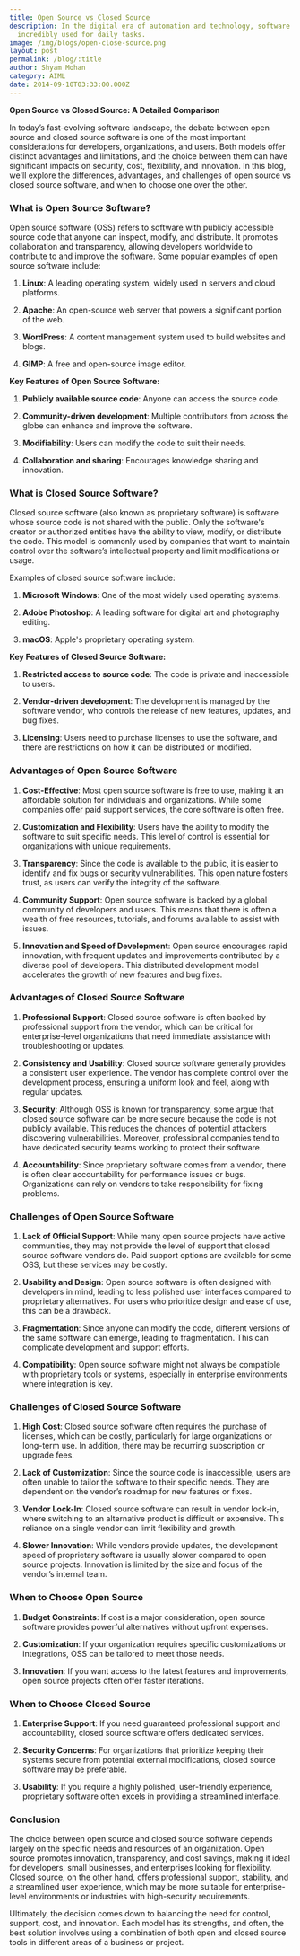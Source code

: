 ```yaml
---
title: Open Source vs Closed Source
description: In the digital era of automation and technology, software is
  incredibly used for daily tasks.
image: /img/blogs/open-close-source.png
layout: post
permalink: /blog/:title
author: Shyam Mohan
category: AIML
date: 2014-09-10T03:33:00.000Z
---
```


**Open Source vs Closed Source: A Detailed Comparison**

In today’s fast-evolving software landscape, the debate between open source and closed source software is one of the most important considerations for developers, organizations, and users. Both models offer distinct advantages and limitations, and the choice between them can have significant impacts on security, cost, flexibility, and innovation. In this blog, we'll explore the differences, advantages, and challenges of open source vs closed source software, and when to choose one over the other.

### What is Open Source Software?

Open source software (OSS) refers to software with publicly accessible source code that anyone can inspect, modify, and distribute. It promotes collaboration and transparency, allowing developers worldwide to contribute to and improve the software. Some popular examples of open source software include:

1. **Linux**: A leading operating system, widely used in servers and cloud platforms.

2. **Apache**: An open-source web server that powers a significant portion of the web.

3. **WordPress**: A content management system used to build websites and blogs.

4. **GIMP**: A free and open-source image editor.
  
**Key Features of Open Source Software:**

1. **Publicly available source code**: Anyone can access the source code.

2. **Community-driven development**: Multiple contributors from across the globe can enhance and improve the software.

3. **Modifiability**: Users can modify the code to suit their needs.

4. **Collaboration and sharing**: Encourages knowledge sharing and innovation.
  
### What is Closed Source Software?

Closed source software (also known as proprietary software) is software whose source code is not shared with the public. Only the software's creator or authorized entities have the ability to view, modify, or distribute the code. This model is commonly used by companies that want to maintain control over the software’s intellectual property and limit modifications or usage.

Examples of closed source software include:

1. **Microsoft Windows**: One of the most widely used operating systems.

2. **Adobe Photoshop**: A leading software for digital art and photography editing.

3. **macOS**: Apple's proprietary operating system.
  
**Key Features of Closed Source Software:**

1. **Restricted access to source code**: The code is private and inaccessible to users.

2. **Vendor-driven development**: The development is managed by the software vendor, who controls the release of new features, updates, and bug fixes.

3. **Licensing**: Users need to purchase licenses to use the software, and there are restrictions on how it can be distributed or modified.
  
### Advantages of Open Source Software

1. **Cost-Effective**: Most open source software is free to use, making it an affordable solution for individuals and organizations. While some companies offer paid support services, the core software is often free.
   
2. **Customization and Flexibility**: Users have the ability to modify the software to suit specific needs. This level of control is essential for organizations with unique requirements.
   
3. **Transparency**: Since the code is available to the public, it is easier to identify and fix bugs or security vulnerabilities. This open nature fosters trust, as users can verify the integrity of the software.

4. **Community Support**: Open source software is backed by a global community of developers and users. This means that there is often a wealth of free resources, tutorials, and forums available to assist with issues.

5. **Innovation and Speed of Development**: Open source encourages rapid innovation, with frequent updates and improvements contributed by a diverse pool of developers. This distributed development model accelerates the growth of new features and bug fixes.

### Advantages of Closed Source Software

1. **Professional Support**: Closed source software is often backed by professional support from the vendor, which can be critical for enterprise-level organizations that need immediate assistance with troubleshooting or updates.

2. **Consistency and Usability**: Closed source software generally provides a consistent user experience. The vendor has complete control over the development process, ensuring a uniform look and feel, along with regular updates.

3. **Security**: Although OSS is known for transparency, some argue that closed source software can be more secure because the code is not publicly available. This reduces the chances of potential attackers discovering vulnerabilities. Moreover, professional companies tend to have dedicated security teams working to protect their software.

4. **Accountability**: Since proprietary software comes from a vendor, there is often clear accountability for performance issues or bugs. Organizations can rely on vendors to take responsibility for fixing problems.

### Challenges of Open Source Software

1. **Lack of Official Support**: While many open source projects have active communities, they may not provide the level of support that closed source software vendors do. Paid support options are available for some OSS, but these services may be costly.

2. **Usability and Design**: Open source software is often designed with developers in mind, leading to less polished user interfaces compared to proprietary alternatives. For users who prioritize design and ease of use, this can be a drawback.

3. **Fragmentation**: Since anyone can modify the code, different versions of the same software can emerge, leading to fragmentation. This can complicate development and support efforts.

4. **Compatibility**: Open source software might not always be compatible with proprietary tools or systems, especially in enterprise environments where integration is key.

### Challenges of Closed Source Software

1. **High Cost**: Closed source software often requires the purchase of licenses, which can be costly, particularly for large organizations or long-term use. In addition, there may be recurring subscription or upgrade fees.

2. **Lack of Customization**: Since the source code is inaccessible, users are often unable to tailor the software to their specific needs. They are dependent on the vendor’s roadmap for new features or fixes.

3. **Vendor Lock-In**: Closed source software can result in vendor lock-in, where switching to an alternative product is difficult or expensive. This reliance on a single vendor can limit flexibility and growth.

4. **Slower Innovation**: While vendors provide updates, the development speed of proprietary software is usually slower compared to open source projects. Innovation is limited by the size and focus of the vendor’s internal team.

### When to Choose Open Source

1. **Budget Constraints**: If cost is a major consideration, open source software provides powerful alternatives without upfront expenses.

2. **Customization**: If your organization requires specific customizations or integrations, OSS can be tailored to meet those needs.

3. **Innovation**: If you want access to the latest features and improvements, open source projects often offer faster iterations.

### When to Choose Closed Source

1. **Enterprise Support**: If you need guaranteed professional support and accountability, closed source software offers dedicated services.

2. **Security Concerns**: For organizations that prioritize keeping their systems secure from potential external modifications, closed source software may be preferable.

3. **Usability**: If you require a highly polished, user-friendly experience, proprietary software often excels in providing a streamlined interface.

### Conclusion

The choice between open source and closed source software depends largely on the specific needs and resources of an organization. Open source promotes innovation, transparency, and cost savings, making it ideal for developers, small businesses, and enterprises looking for flexibility. Closed source, on the other hand, offers professional support, stability, and a streamlined user experience, which may be more suitable for enterprise-level environments or industries with high-security requirements.

Ultimately, the decision comes down to balancing the need for control, support, cost, and innovation. Each model has its strengths, and often, the best solution involves using a combination of both open and closed source tools in different areas of a business or project.
